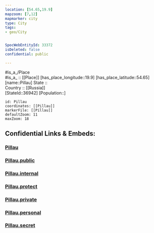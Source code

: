 ```yaml
---
location: [54.65,19.9] 
mapzoom: [7,12] 
mapmarker: city 
type: City
tags:
- geo/City


SpocWebEntityId: 33372
isDeleted: false
confidential: public

---
```

#is_a_/Place  
#is_a_ :: [[Place]] 
[has_place_longitude::19.9] 
[has_place_latitude::54.65] 
[name::Pillau] 
State ::  
Country :: [[Russia]]  
[StateId::36942] 
[Population::] 



```leaflet
id: Pillau
coordinates: [[Pillau]] 
markerFile: [[Pillau]] 
defaultZoom: 11 
maxZoom: 18
```


## Confidential Links & Embeds: 

### [Pillau](/_Standards/Earth/Continent/Europe/Europe~East/Russia/Russia~NorthWest/Kaliningrad~Oblast/City/Pillau.md) 

### [Pillau.public](/_public/Earth/Continent/Europe/Europe~East/Russia/Russia~NorthWest/Kaliningrad~Oblast/City/Pillau.public.md) 

### [Pillau.internal](/_internal/Earth/Continent/Europe/Europe~East/Russia/Russia~NorthWest/Kaliningrad~Oblast/City/Pillau.internal.md) 

### [Pillau.protect](/_protect/Earth/Continent/Europe/Europe~East/Russia/Russia~NorthWest/Kaliningrad~Oblast/City/Pillau.protect.md) 

### [Pillau.private](/_private/Earth/Continent/Europe/Europe~East/Russia/Russia~NorthWest/Kaliningrad~Oblast/City/Pillau.private.md) 

### [Pillau.personal](/_personal/Earth/Continent/Europe/Europe~East/Russia/Russia~NorthWest/Kaliningrad~Oblast/City/Pillau.personal.md) 

### [Pillau.secret](/_secret/Earth/Continent/Europe/Europe~East/Russia/Russia~NorthWest/Kaliningrad~Oblast/City/Pillau.secret.md)

